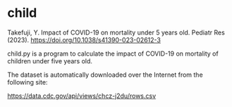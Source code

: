 # child

Takefuji, Y. Impact of COVID-19 on mortality under 5 years old. Pediatr Res (2023). https://doi.org/10.1038/s41390-023-02612-3

child.py is a program to calculate the impact of COVID-19 on mortality of children under five years old.

The dataset is automatically downloaded over the Internet from the following site:

https://data.cdc.gov/api/views/chcz-j2du/rows.csv
